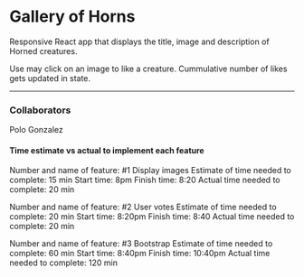 # Gallery of Horns

Responsive React app that displays the title, image and description of Horned creatures.

Use may click on an image to like a creature.  Cummulative number of likes gets updated in state.

---

### Collaborators

Polo Gonzalez

#### Time estimate vs actual to implement each feature

Number and name of feature: #1 Display images
Estimate of time needed to complete: 15 min
Start time: 8pm
Finish time: 8:20
Actual time needed to complete: 20 min

Number and name of feature: #2 User votes
Estimate of time needed to complete: 20 min
Start time: 8:20pm
Finish time: 8:40
Actual time needed to complete: 20 min

Number and name of feature: #3 Bootstrap
Estimate of time needed to complete: 60 min
Start time: 8:40pm
Finish time: 10:40pm
Actual time needed to complete: 120 min

